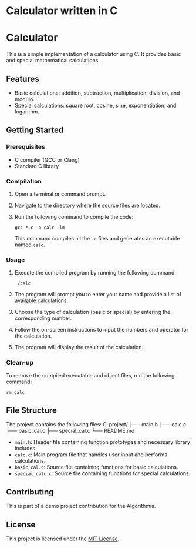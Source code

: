 # __Calculator written in C__

# Calculator

This is a simple implementation of a calculator using C. It provides basic and special mathematical calculations.

## Features

- Basic calculations: addition, subtraction, multiplication, division, and modulo.
- Special calculations: square root, cosine, sine, exponentiation, and logarithm.

## Getting Started

### Prerequisites

- C compiler (GCC or Clang)
- Standard C library

### Compilation

1. Open a terminal or command prompt.
2. Navigate to the directory where the source files are located.
3. Run the following command to compile the code:

   ```shell
   gcc *.c -o calc -lm
   ```

   This command compiles all the `.c` files and generates an executable named `calc`.

### Usage

1. Execute the compiled program by running the following command:

   ```shell
   ./calc
   ```

2. The program will prompt you to enter your name and provide a list of available calculations.
3. Choose the type of calculation (basic or special) by entering the corresponding number.
4. Follow the on-screen instructions to input the numbers and operator for the calculation.
5. The program will display the result of the calculation.

### Clean-up

To remove the compiled executable and object files, run the following command:

```shell
rm calc
```

## File Structure

The project contains the following files:
C-project/
├── main.h
├── calc.c
├── basic_cal.c
├── special_cal.c
└── README.md

- `main.h`: Header file containing function prototypes and necessary library includes.
- `calc.c`: Main program file that handles user input and performs calculations.
- `basic_cal.c`: Source file containing functions for basic calculations.
- `special_calc.c`: Source file containing functions for special calculations.

## Contributing

This is part of a demo project contribution for the Algorithmia.

## License

This project is licensed under the [MIT License](LICENSE).
```
